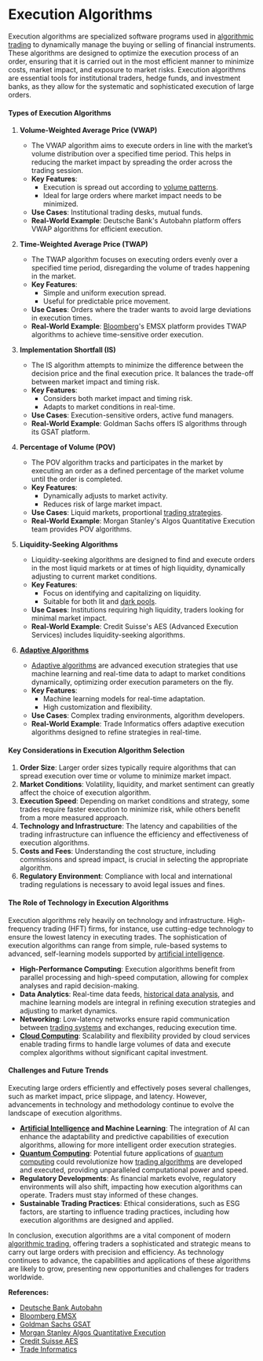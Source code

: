 # Execution Algorithms

Execution algorithms are specialized software programs used in [algorithmic trading](../a/algorithmic_trading.md) to dynamically manage the buying or selling of financial instruments. These algorithms are designed to optimize the execution process of an order, ensuring that it is carried out in the most efficient manner to minimize costs, market impact, and exposure to market risks. Execution algorithms are essential tools for institutional traders, hedge funds, and investment banks, as they allow for the systematic and sophisticated execution of large orders.

#### Types of Execution Algorithms

1. **Volume-Weighted Average Price (VWAP)**
   - The VWAP algorithm aims to execute orders in line with the market’s volume distribution over a specified time period. This helps in reducing the market impact by spreading the order across the trading session.
   - **Key Features**: 
     - Execution is spread out according to [volume patterns](../v/volume_patterns.md).
     - Ideal for large orders where market impact needs to be minimized.
   - **Use Cases**: Institutional trading desks, mutual funds.
   - **Real-World Example**: Deutsche Bank's Autobahn platform offers VWAP algorithms for efficient execution.

2. **Time-Weighted Average Price (TWAP)**
   - The TWAP algorithm focuses on executing orders evenly over a specified time period, disregarding the volume of trades happening in the market.
   - **Key Features**:
     - Simple and uniform execution spread.
     - Useful for predictable price movement.
   - **Use Cases**: Orders where the trader wants to avoid large deviations in execution times.
   - **Real-World Example**: [Bloomberg](../b/bloomberg.md)'s EMSX platform provides TWAP algorithms to achieve time-sensitive order execution.

3. **Implementation Shortfall (IS)**
   - The IS algorithm attempts to minimize the difference between the decision price and the final execution price. It balances the trade-off between market impact and timing risk.
   - **Key Features**:
     - Considers both market impact and timing risk.
     - Adapts to market conditions in real-time.
   - **Use Cases**: Execution-sensitive orders, active fund managers.
   - **Real-World Example**: Goldman Sachs offers IS algorithms through its GSAT platform.

4. **Percentage of Volume (POV)**
   - The POV algorithm tracks and participates in the market by executing an order as a defined percentage of the market volume until the order is completed.
   - **Key Features**:
     - Dynamically adjusts to market activity.
     - Reduces risk of large market impact.
   - **Use Cases**: Liquid markets, proportional [trading strategies](../t/trading_strategies.md).
   - **Real-World Example**: Morgan Stanley's Algos Quantitative Execution team provides POV algorithms.

5. **Liquidity-Seeking Algorithms**
   - Liquidity-seeking algorithms are designed to find and execute orders in the most liquid markets or at times of high liquidity, dynamically adjusting to current market conditions.
   - **Key Features**:
     - Focus on identifying and capitalizing on liquidity.
     - Suitable for both lit and [dark pools](../d/dark_pools.md).
   - **Use Cases**: Institutions requiring high liquidity, traders looking for minimal market impact.
   - **Real-World Example**: Credit Suisse's AES (Advanced Execution Services) includes liquidity-seeking algorithms.

6. **[Adaptive Algorithms](../a/adaptive_algorithms.md)**
   - [Adaptive algorithms](../a/adaptive_algorithms.md) are advanced execution strategies that use machine learning and real-time data to adapt to market conditions dynamically, optimizing order execution parameters on the fly.
   - **Key Features**:
     - Machine learning models for real-time adaptation.
     - High customization and flexibility.
   - **Use Cases**: Complex trading environments, algorithm developers.
   - **Real-World Example**: Trade Informatics offers adaptive execution algorithms designed to refine strategies in real-time.

#### Key Considerations in Execution Algorithm Selection

1. **Order Size**: Larger order sizes typically require algorithms that can spread execution over time or volume to minimize market impact.
2. **Market Conditions**: Volatility, liquidity, and market sentiment can greatly affect the choice of execution algorithm.
3. **Execution Speed**: Depending on market conditions and strategy, some trades require faster execution to minimize risk, while others benefit from a more measured approach.
4. **Technology and Infrastructure**: The latency and capabilities of the trading infrastructure can influence the efficiency and effectiveness of execution algorithms.
5. **Costs and Fees**: Understanding the cost structure, including commissions and spread impact, is crucial in selecting the appropriate algorithm.
6. **Regulatory Environment**: Compliance with local and international trading regulations is necessary to avoid legal issues and fines.
   
#### The Role of Technology in Execution Algorithms

Execution algorithms rely heavily on technology and infrastructure. High-frequency trading (HFT) firms, for instance, use cutting-edge technology to ensure the lowest latency in executing trades. The sophistication of execution algorithms can range from simple, rule-based systems to advanced, self-learning models supported by [artificial intelligence](../a/artificial_intelligence_in_trading.md).

- **High-Performance Computing**: Execution algorithms benefit from parallel processing and high-speed computation, allowing for complex analyses and rapid decision-making.
- **Data Analytics**: Real-time data feeds, [historical data analysis](../h/historical_data_analysis.md), and machine learning models are integral in refining execution strategies and adjusting to market dynamics.
- **Networking**: Low-latency networks ensure rapid communication between [trading systems](../t/trading_systems.md) and exchanges, reducing execution time.
- **[Cloud Computing](../c/cloud_computing_in_trading.md)**: Scalability and flexibility provided by cloud services enable trading firms to handle large volumes of data and execute complex algorithms without significant capital investment.

#### Challenges and Future Trends

Executing large orders efficiently and effectively poses several challenges, such as market impact, price slippage, and latency. However, advancements in technology and methodology continue to evolve the landscape of execution algorithms.

- **[Artificial Intelligence](../a/artificial_intelligence_in_trading.md) and Machine Learning**: The integration of AI can enhance the adaptability and predictive capabilities of execution algorithms, allowing for more intelligent order execution strategies.
- **[Quantum Computing](../q/quantum_computing_in_trading.md)**: Potential future applications of [quantum computing](../q/quantum_computing_in_trading.md) could revolutionize how [trading algorithms](../t/trading_algorithms.md) are developed and executed, providing unparalleled computational power and speed.
- **Regulatory Developments**: As financial markets evolve, regulatory environments will also shift, impacting how execution algorithms can operate. Traders must stay informed of these changes.
- **Sustainable Trading Practices**: Ethical considerations, such as ESG factors, are starting to influence trading practices, including how execution algorithms are designed and applied.

In conclusion, execution algorithms are a vital component of modern [algorithmic trading](../a/algorithmic_trading.md), offering traders a sophisticated and strategic means to carry out large orders with precision and efficiency. As technology continues to advance, the capabilities and applications of these algorithms are likely to grow, presenting new opportunities and challenges for traders worldwide.

**References:**
- [Deutsche Bank Autobahn](https://autobahn.db.com)
- [Bloomberg EMSX](https://www.bloomberg.com/professional/product/emsx/)
- [Goldman Sachs GSAT](https://www.goldmansachs.com)
- [Morgan Stanley Algos Quantitative Execution](https://www.morganstanley.com)
- [Credit Suisse AES](https://www.credit-suisse.com)
- [Trade Informatics](https://www.tradeinformatics.com)
